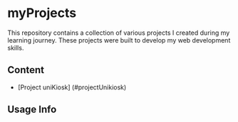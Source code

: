 # myProjects
This repository contains a collection of various projects I created during my learning journey. These projects were built to develop my web development skills.

## Content

  - [Project uniKiosk] (#projectUnikiosk)

## Usage Info
